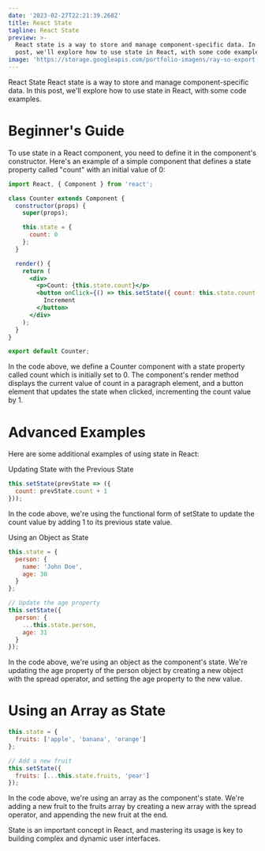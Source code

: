 ```yaml
---
date: '2023-02-27T22:21:39.268Z'
title: React State
tagline: React State
preview: >-
  React state is a way to store and manage component-specific data. In this
  post, we'll explore how to use state in React, with some code examples.
image: 'https://storage.googleapis.com/portfolio-imagens/ray-so-export.png'
---
```

React State
React state is a way to store and manage component-specific data. In this post, we'll explore how to use state in React, with some code examples.

# Beginner's Guide
To use state in a React component, you need to define it in the component's constructor. Here's an example of a simple component that defines a state property called "count" with an initial value of 0:


```jsx
import React, { Component } from 'react';

class Counter extends Component {
  constructor(props) {
    super(props);

    this.state = {
      count: 0
    };
  }

  render() {
    return (
      <div>
        <p>Count: {this.state.count}</p>
        <button onClick={() => this.setState({ count: this.state.count + 1 })}>
          Increment
        </button>
      </div>
    );
  }
}

export default Counter;

```

In the code above, we define a Counter component with a state property called count which is initially set to 0. The component's render method displays the current value of count in a paragraph element, and a button element that updates the state when clicked, incrementing the count value by 1.

# Advanced Examples
Here are some additional examples of using state in React:

Updating State with the Previous State

```jsx
this.setState(prevState => ({
  count: prevState.count + 1
}));

```

In the code above, we're using the functional form of setState to update the count value by adding 1 to its previous state value.

Using an Object as State

```jsx
this.state = {
  person: {
    name: 'John Doe',
    age: 30
  }
};

// Update the age property
this.setState({
  person: {
    ...this.state.person,
    age: 31
  }
});

```

In the code above, we're using an object as the component's state. We're updating the age property of the person object by creating a new object with the spread operator, and setting the age property to the new value.

# Using an Array as State

```jsx
this.state = {
  fruits: ['apple', 'banana', 'orange']
};

// Add a new fruit
this.setState({
  fruits: [...this.state.fruits, 'pear']
});

```

In the code above, we're using an array as the component's state. We're adding a new fruit to the fruits array by creating a new array with the spread operator, and appending the new fruit at the end.

State is an important concept in React, and mastering its usage is key to building complex and dynamic user interfaces.
